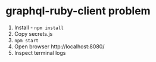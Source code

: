 # graphql-ruby-client problem

1. Install - `npm install`
2. Copy secrets.js
3. `npm start`
4. Open browser http://localhost:8080/
5. Inspect terminal logs

